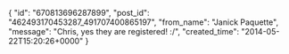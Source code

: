  {
   "id": "670813696287899",
   "post_id": "462493170453287_491707400865197",
   "from_name": "Janick Paquette",
   "message": "Chris, yes they are registered! :/",
   "created_time": "2014-05-22T15:20:26+0000"
 }

